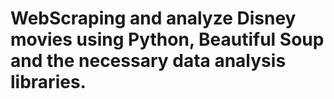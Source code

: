 # WebScraping and analyze Disney movies using Python, Beautiful Soup and the necessary data analysis libraries.
